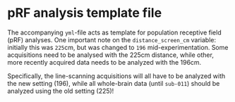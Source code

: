 # pRF analysis template file
The accompanying `yml`-file acts as template for population receptive field (pRF) analyses. One important note on the `distance_screen_cm` variable: initially this was `225`cm, but was changed to `196` mid-experimentation. Some acquisitions need to be analysed with the 225cm distance, while other, more recently acquired data needs to be analyzed with the 196cm. 

Specifically, the line-scanning acquisitions will all have to be analyzed with the new setting (196), while all whole-brain data (until `sub-011`) should be analyzed using the old setting (225)!